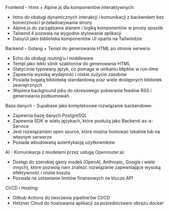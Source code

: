 Frontend - htmx + Alpine.js dla komponentów interaktywnych:

- htmx do obsługi dynamicznych interakcji i komunikacji z backendem bez konieczności przeładowywania strony
- Alpine.js do zarządzania stanem i logiką komponentów w prosty sposób
- Tailwind 4 pozwala na wygodne stylowanie aplikacji
- DaisyUI jako biblioteka komponentów UI oparta na Tailwindzie

Backend - Golang + Templ do generowania HTML po stronie serwera:

- Echo do obsługi routing’u i middleware
- Templ jako lekki silnik szablonów do generowania HTML
- Statycznie typowany język, co pomaga w unikaniu błędów w run-time
- Zapewnia wysoką wydajność i niskie zużycie zasobów
- Posiada bogatą bibliotekę standardową oraz wiele dostępnych bibliotek zewnętrznych
- Wspiera background jobs do okresowego pobierania feedów RSS i generowania podsumowań

Baza danych - Supabase jako kompleksowe rozwiązanie backendowe:

- Zapewnia bazę danych PostgreSQL
- Zapewnia SDK w wielu językach, które posłużą jako Backend-as-a-Service
- Jest rozwiązaniem open source, które można hostować lokalnie lub na własnym serwerze
- Posiada wbudowaną autentykację użytkowników

AI - Komunikacja z modelami przez usługę Openrouter.ai:

- Dostęp do szerokiej gamy modeli (OpenAI, Anthropic, Google i wiele innych), które pozwolą nam znaleźć rozwiązanie zapewniające wysoką efektywność i niskie koszta
- Pozwala na ustawianie limitów finansowych na klucze API

CI/CD i Hosting:

- Github Actions do tworzenia pipeline’ów CI/CD
- Hetzner Cloud do hostowania aplikacji za pośrednictwem obrazu docker
